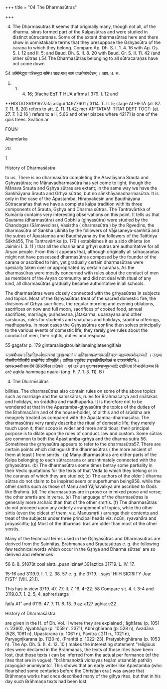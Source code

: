 +++
title = "04 The Dharmasūtras"

+++

4. The Dharmasutras It seems that originally many, though not all, of the dharma. siiras formed part of the Kalpasūtras and were studied in distinct sūtrucaranas. Some of the extant dharmasūtras here and there show in unmistakable terms that they presuppose the Gshyasūtra of the caraņa to which they belong. Compare Āp. Dh. S. I, 1. 4. 16 with Ap. Gș. S. I. 12 and II. 5; and Baud. Dh. S. II. 8. 20 with Baud. Gr. S. II. 11. 42 (and other sūtras ).54 The Dharmasūtras belonging to all sūtracaraṇas have not come down 

54 अमिमिद्ध्वा परिसमूह्य समिध आदध्यात् सायं प्रातर्यथोपदेशम् । आप. ध. स. 

1. 1. 4. 16; 3fache EqT T HUA afirma I 379. I. 12 and 

**HISTATSR191977afa asigui 14977601 / 3114. T. II. 5; stage ALFIETÀ (al. 87. 7. 11. 8. 20) refers to att. Z. 11. 11.42; mer A1FTATAMI TITAT DEFT TOCT: (at. 27. 7. 1.2 16 ) refers to a II, 5.66 and other places where 42171 is one of the quis trees. Svation ar 

FOUN 

Abandarka 

20 

1 

History of Dharmaśāstra 

to us. There is no dharmasūtra completing the Āśvalāyana Srauta and Gșhyasūtras; no Mānavadharmasūtra has yet come to light, though the Mānava Srauta and Gșhya sūtras are extant; in the same way we have the Sankhāyana Srauta and Grhya sūtras, but no sānkhāyanadharmasūtra. It is only in the case of the Āpastamba, Hiraṇyakeśin and Baudhāyana Sūtracarañas that we have a complete kalpa tradition with its three components of Srauta, Gșhya and Dharma sūtras. The Tantravārtika of Kumārila contains very interesting observations on this point. It tells us that Gautama (dharmasūtra) and Gobhila (gļhyasūtra) were studied by the Chandogas (Sāmavedins), Vasistha ( dharmasūtra ) by the Rgvedins, the dharmasūtra of Sankha Likhita by the followers of Vājasaneya-samhitā and the sutras of Āpastamba and Baudhāyana by the followers of the Taittiriya Śākhā55, The Tantravārtika (p. 179 ) establishes it as a sido dhānta (on Jaimini I. 3. 11 ) that all the dharina and grhyrı sutras are authoritative for all Aryan people. From this it appears that, although originally all sūtracarañas might not have possessed dharmasūtras composed by the founder of the carana or ascribed to him, yet gradually certain dharmasūtras were specially taken over or appropriated by certain carañas. As the dharmasülras were mostly concerned with rules about the conduct of men as members of the Aryan community and did not deal with ritual of any kind, all dharmasūtras gradually became authoritative in all schools. 

The dharmasūtras were closely connected with the grhyasūtras in subjects and topics. Most of the Gșhyasūtras treat of the sacred domestic fire, the divisions of Gṛhya sacrifices, the regular morning and evening oblations, sacrifices on now and full moon, sacrifices of cooked food, annual sacrifices, marriage, purnsavana, jātakarma, upanayana and other sarskūras, rules for students and snātuhas and holidays, śrāddha offerings, madhuparka. In most cases the Gșhyasūtras confine then solves principally to the various events of domestic life; they rarely give rules about the conduct of men, their rights, duties and responsi 

55 gagafar p. 179 gintaraaliagizoulaitilanaingiateengifiaia 

स्तम्बबौधायनादिप्रणीतधर्मशास्त्राणां गृह्यग्रन्थानां च प्रातिशाख्यलक्षणवत्प्रतिचरणं पाठव्यवस्थोपलभ्यते । तद्यथा गौतमीयगोभिलीये छन्दोगैरेव परिगृहीते। वासिष्ठ बहुचेरेव शङ्खलिखितोक्तं च वाजसनेयिभिः। आपस्तम्बबौधायनीये तैत्तिरीयैरव प्रतिपन्ने । एवं तत्र तत्र गृह्यव्यवस्थाभ्युपगमादि दर्शयित्वा विचारयितव्यम किं arê aqida hammaga naarai (ong. F. 7. 1. 3. 11). B i 

4. The Dluirmisülras 

bilities. The dharmasūtras also contain rules on some of the above topics such as marriage and the samskāras, rules for Brahmacarya and snātakas and holidays, on śrāddha and madhuparka. It is therefore not to be wondered at that in the Apastamba-gțhyasūtra the topics of the duties of the Brahmacārin and of the house-holder, of alithis and of śrūddha are meagrely treated as compared with the Āpastamba-dharmasūtra. The dharmasūtras very rarely describe the ritual of domestic life; they merely touch upon it; their scopo is wider and more ambi tious; their principal purpose is to dilate upon the rules of conduct. law and custom. Some sūtras are common to both the Āpast amba-grhya and the dharma sutra 56. Sometimes the grhyasūtra appears to refer to the dharmasūtra57. There are certain points which distinguish the dharmasūtras ( the more ancient of them at least ) from smrtis : (a) Many dharmasūtras are either parts of the Kalpa belonging to each sūtracarana or are intimately connected with the grhyasūtras. (b) The dharmasūtras some times betray some partiality in their Vedic quotations for the texts of that Veda to which they belong or in the caranas of which they are studied; (c) The authors of the older ) dharma sūtras do not claim to be inspired seers or superhuman being958. while the other smrtis such as those of Manu and Yājñavalkya are ascribed to Gods like Brahmā. (d) The dharmasutras are in prose or in mixed prose and verse; the other smrtis are in verse. (e) The language of the dharmasūtras is generally more archaic than that of the other smṛtis. (f) The dharmasūtras do not proceed upon any orderly arrangement of topics, while tho other sirtis (even the oldest of them, viz. Manusmṛti ) arrange their contents and treat of the subjects under three principal heads viz. ncūri, ryavahāra and prūyaścitta; (g) Most of the dharmasi tras are older than most of the other sınstis. 

Many of the technical terms used in the Gșhyasūtras and Dharmasutras are derived from the Sainhitās, Brāhmanas and Srautasūtras e. g. the following few technical words which occur in the Gșhya and Dharma sūtras' are so derived and references 

56 6. 8. 9187ūt così alatt...puan izina\# 391aztica 31719. L. IV. 17. 

15-16 and 3119.9. I. 1. 2. 38. 57 e. g. the 3719. . says' HIIH SIGRIITY Jua: F/ST:' (VIII. 21.1). 

This has in view 3719. 47. 77. II. 7, 16. 4–22. 58 Compare sit. 4. I. 3-4 and 3119.8.7. 1. 2. 5, 4. aphrerisatga 

faifa AT' and 0119. 47. 7. 11. 6. 13. 9 az-a127 aghia: e22 

History of Dharmaśāstra 

are given in the H. of Dh. Vol. II where they are explained ; āghārau (p. 1051 n. 2360), Ajyabhāga (p. 1059 n. 2371), Abhi ghārana (p. 528 n), Avadāna (528, 1061 n), Upastarana (p. 1061 n), Pavitra ( 211 n., 1021 n), Paryagnikarana (p. 1120 n), (Pranītā p. 1022-23), Pratyabhighārana (p. 1053 n). The Āp. Dh. S. (I. 4. 12. 10 ) makes the interesting statement "religious rites were declared in the Brāhmaṇas, the texts of those rites have been lost, (but those texts ) can be inferred from the actual per formance (of the rites that are in vogue): "brāhmanoktā vidhayas teşām utsannāḥ pathāḥ prayogād-anumiyanto'. This shows that an early writer like Apastamba (who flourished some centuries before the Christian era ) was aware that Brāhmaṇa works had once described many of the gļhya rites, but that in his day such Brāhmaṇa texts had been lost. 
